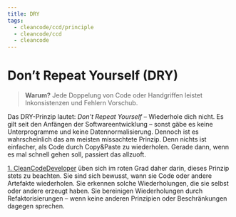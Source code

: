```yaml
---
title: DRY
tags:
  - cleancode/ccd/principle
  - cleancode/ccd
  - cleancode
---
```

# Don’t Repeat Yourself (DRY)

>**Warum?**
>Jede Doppelung von Code oder Handgriffen leistet Inkonsistenzen und Fehlern Vorschub.

Das DRY-Prinzip lautet: _Don’t Repeat Yourself_ – Wiederhole dich nicht. Es gilt seit den Anfängen der Softwareentwicklung – sonst gäbe es keine Unterprogramme und keine Datennormalisierung. Dennoch ist es wahrscheinlich das am meisten missachtete Prinzip. Denn nichts ist einfacher, als Code durch Copy&Paste zu wiederholen. Gerade dann, wenn es mal schnell gehen soll, passiert das allzuoft.

[1. CleanCodeDeveloper](/docs/main/CleanCode/CleanCodeDeveloper/CleanCodeDeveloper) üben sich im roten Grad daher darin, dieses Prinzip stets zu beachten. Sie sind sich bewusst, wann sie Code oder andere Artefakte wiederholen. Sie erkennen solche Wiederholungen, die sie selbst oder andere erzeugt haben. Sie bereinigen Wiederholungen durch Refaktorisierungen – wenn keine anderen Prinzipien oder Beschränkungen dagegen sprechen.
